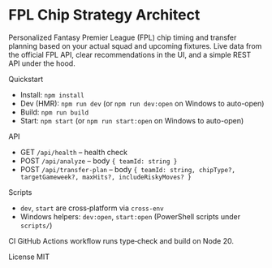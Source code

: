 FPL Chip Strategy Architect
===========================

Personalized Fantasy Premier League (FPL) chip timing and transfer planning based on your actual squad and upcoming fixtures. Live data from the official FPL API, clear recommendations in the UI, and a simple REST API under the hood.

Quickstart
- Install: `npm install`
- Dev (HMR): `npm run dev` (or `npm run dev:open` on Windows to auto-open)
- Build: `npm run build`
- Start: `npm start` (or `npm run start:open` on Windows to auto-open)

API
- GET `/api/health` – health check
- POST `/api/analyze` – body `{ teamId: string }`
- POST `/api/transfer-plan` – body `{ teamId: string, chipType?, targetGameweek?, maxHits?, includeRiskyMoves? }`

Scripts
- `dev`, `start` are cross‑platform via `cross-env`
- Windows helpers: `dev:open`, `start:open` (PowerShell scripts under `scripts/`)

CI
GitHub Actions workflow runs type‑check and build on Node 20.

License
MIT

